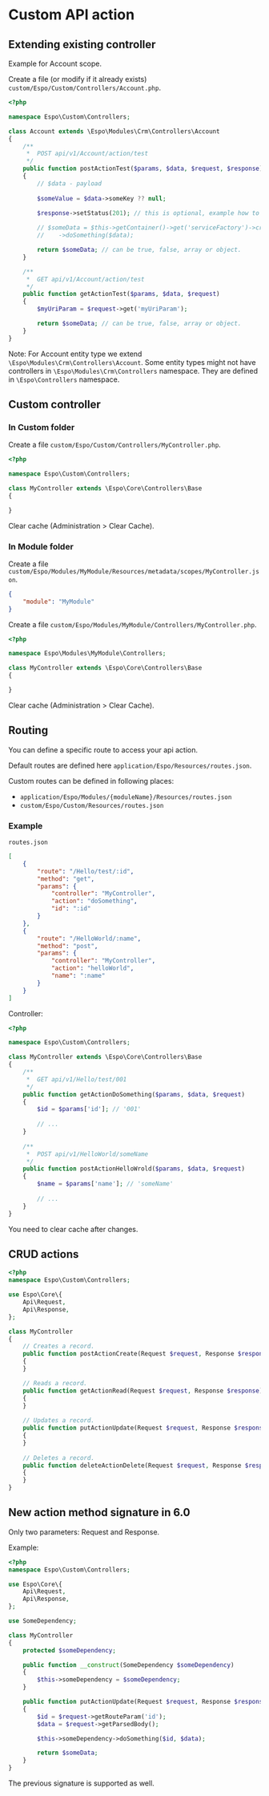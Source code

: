 # Custom API action

## Extending existing controller

Example for Account scope.

Create a file (or modify if it already exists) `custom/Espo/Custom/Controllers/Account.php`.

```php
<?php

namespace Espo\Custom\Controllers;

class Account extends \Espo\Modules\Crm\Controllers\Account
{
    /**
     *  POST api/v1/Account/action/test
     */
    public function postActionTest($params, $data, $request, $response)
    {
        // $data - payload
        
        $someValue = $data->someKey ?? null;

        $response->setStatus(201); // this is optional, example how to set custom response status code
        
        // $someData = $this->getContainer()->get('serviceFactory')->create('MyService')
        //    ->doSomething($data);

        return $someData; // can be true, false, array or object.
    }

    /**
     *  GET api/v1/Account/action/test
     */
    public function getActionTest($params, $data, $request)
    {
        $myUriParam = $request->get('myUriParam');

        return $someData; // can be true, false, array or object.
    }
}
```

Note: For Account entity type we extend `\Espo\Modules\Crm\Controllers\Account`. Some entity types might not have controllers in `\Espo\Modules\Crm\Controllers` namespace. They are defined in `\Espo\Controllers` namespace.

## Custom controller

### In Custom folder

Create a file  `custom/Espo/Custom/Controllers/MyController.php`.

```php
<?php

namespace Espo\Custom\Controllers;

class MyController extends \Espo\Core\Controllers\Base
{

}
```

Clear cache (Administration > Clear Cache).

### In Module folder

Create a file `custom/Espo/Modules/MyModule/Resources/metadata/scopes/MyController.json`.

```json
{
    "module": "MyModule"
}
```

Create a file `custom/Espo/Modules/MyModule/Controllers/MyController.php`.

```php
<?php

namespace Espo\Modules\MyModule\Controllers;

class MyController extends \Espo\Core\Controllers\Base
{

}
```

Clear cache (Administration > Clear Cache).

## Routing

You can define a specific route to access your api action.

Default routes are defined here `application/Espo/Resources/routes.json`.

Custom routes can be defined in following places:

* `application/Espo/Modules/{moduleName}/Resources/routes.json`
* `custom/Espo/Custom/Resources/routes.json`

### Example

`routes.json`

```json
[
    {
        "route": "/Hello/test/:id",
        "method": "get",
        "params": {
            "controller": "MyController",
            "action": "doSomething",
            "id": ":id"
        }
    },
    {
        "route": "/HelloWorld/:name",
        "method": "post",
        "params": {
            "controller": "MyController",
            "action": "helloWorld",
            "name": ":name"
        }
    }
]
```

Controller:

```php
<?php

namespace Espo\Custom\Controllers;

class MyController extends \Espo\Core\Controllers\Base
{
    /**
     *  GET api/v1/Hello/test/001
     */
    public function getActionDoSomething($params, $data, $request)
    {
        $id = $params['id']; // '001'
        
        // ...
    }
    
    /**
     *  POST api/v1/HelloWorld/someName
     */
    public function postActionHelloWrold($params, $data, $request)
    {
        $name = $params['name']; // 'someName'
        
        // ...
    }
}
```

You need to clear cache after changes.

## CRUD actions

```php
<?php
namespace Espo\Custom\Controllers;

use Espo\Core\{
    Api\Request,
    Api\Response,
};

class MyController
{
    // Creates a record.
    public function postActionCreate(Request $request, Response $response)
    {    
    }

    // Reads a record.
    public function getActionRead(Request $request, Response $response)
    {    
    }
    
    // Updates a record.
    public function putActionUpdate(Request $request, Response $response)
    {    
    }
    
    // Deletes a record.
    public function deleteActionDelete(Request $request, Response $response)
    {    
    }
}
```

## New action method signature in 6.0

Only two parameters: Request and Response.

Example:

```php
<?php
namespace Espo\Custom\Controllers;

use Espo\Core\{
    Api\Request,
    Api\Response,
};

use SomeDependency;

class MyController
{
    protected $someDependency;

    public function __construct(SomeDependency $someDependency)
    {
        $this->someDependency = $someDependency;
    }

    public function putActionUpdate(Request $request, Response $response)
    {
        $id = $request->getRouteParam('id');
        $data = $request->getParsedBody();

        $this->someDependency->doSomething($id, $data);

        return $someData;
    }   
}
```

The previous signature is supported as well.

